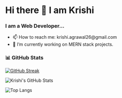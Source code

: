 <h1>Hi there 👋 I am Krishi</h1>
<h3>I am a Web Developer...</h3>
<ul>
  <li>📫 How to reach me: krishi.agrawal26@gmail.com</li>
  <li>🔭 I’m currently working on MERN stack projects.</li>


</ul>

### 📊 GitHub Stats
[![GitHub Streak](https://streak-stats.demolab.com?user=krishi-agrawal&theme=radical&hide_border=true&date_format=M%20j%5B%2C%20Y%5D)](https://git.io/streak-stats)

![Krishi's GitHub Stats](https://github-readme-stats.vercel.app/api?username=krishi-agrawal&show_icons=true&theme=radical)

![Top Langs](https://github-readme-stats.vercel.app/api/top-langs/?username=krishi-agrawal&layout=compact&theme=radical)


<!--
**krishi-agrawal/krishi-agrawal** is a ✨ _special_ ✨ repository because its `README.md` (this file) appears on your GitHub profile.

Here are some ideas to get you started:

- 👯 I’m looking to collaborate on ...
-  Ask me about ...
- 😄 Pronouns: ...
- ⚡ Fun fact: ...
-->
